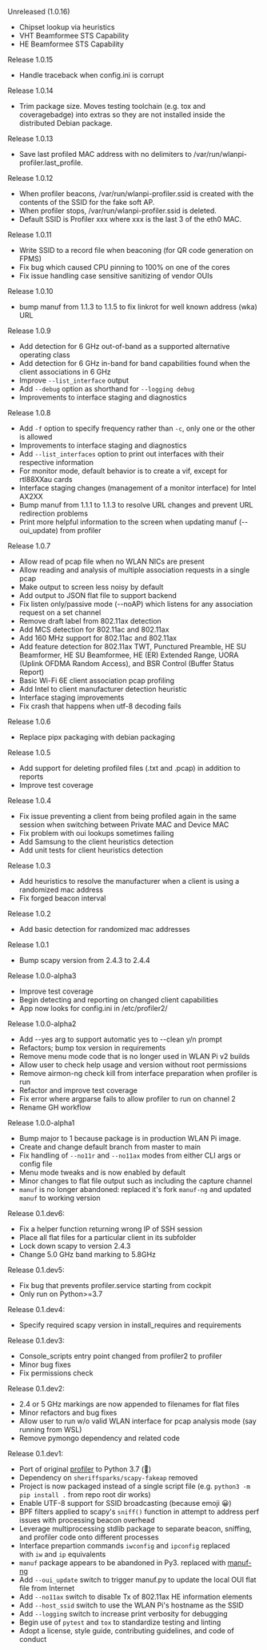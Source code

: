Unreleased (1.0.16)

- Chipset lookup via heuristics
- VHT Beamformee STS Capability
- HE Beamformee STS Capability

Release 1.0.15

- Handle traceback when config.ini is corrupt

Release 1.0.14

- Trim package size. Moves testing toolchain (e.g. tox and coveragebadge) into extras so they are not installed inside the distributed Debian package.

Release 1.0.13

- Save last profiled MAC address with no delimiters to /var/run/wlanpi-profiler.last_profile.

Release 1.0.12

- When profiler beacons, /var/run/wlanpi-profiler.ssid is created with the contents of the SSID for the fake soft AP.
- When profiler stops, /var/run/wlanpi-profiler.ssid is deleted.
- Default SSID is Profiler xxx where xxx is the last 3 of the eth0 MAC.

Release 1.0.11

- Write SSID to a record file when beaconing (for QR code generation on FPMS)
- Fix bug which caused CPU pinning to 100% on one of the cores
- Fix issue handling case sensitive sanitizing of vendor OUIs

Release 1.0.10

- bump manuf from 1.1.3 to 1.1.5 to fix linkrot for well known address (wka) URL 

Release 1.0.9

- Add detection for 6 GHz out-of-band as a supported alternative operating class
- Add detection for 6 GHz in-band for band capabilities found when the client associations in 6 GHz
- Improve `--list_interface` output
- Add `--debug` option as shorthand for `--logging debug`
- Improvements to interface staging and diagnostics

Release 1.0.8

- Add `-f` option to specify frequency rather than `-c`, only one or the other is allowed
- Improvements to interface staging and diagnostics
- Add `--list_interfaces` option to print out interfaces with their respective information
- For monitor mode, default behavior is to create a vif, except for rtl88XXau cards
- Interface staging changes (management of a monitor interface) for Intel AX2XX
- Bump manuf from 1.1.1 to 1.1.3 to resolve URL changes and prevent URL redirection problems
- Print more helpful information to the screen when updating manuf (--oui_update) from profiler

Release 1.0.7

- Allow read of pcap file when no WLAN NICs are present
- Allow reading and analysis of multiple association requests in a single pcap
- Make output to screen less noisy by default
- Add output to JSON flat file to support backend
- Fix listen only/passive mode (--noAP) which listens for any association request on a set channel
- Remove draft label from 802.11ax detection
- Add MCS detection for 802.11ac and 802.11ax
- Add 160 MHz support for 802.11ac and 802.11ax
- Add feature detection for 802.11ax TWT, Punctured Preamble, HE SU Beamformer, HE SU Beamformee, HE (ER) Extended Range, UORA (Uplink OFDMA Random Access), and BSR Control (Buffer Status Report)
- Basic Wi-Fi 6E client association pcap profiling
- Add Intel to client manufacturer detection heuristic
- Interface staging improvements
- Fix crash that happens when utf-8 decoding fails

Release 1.0.6

- Replace pipx packaging with debian packaging

Release 1.0.5

- Add support for deleting profiled files (.txt and .pcap) in addition to reports
- Improve test coverage

Release 1.0.4 

- Fix issue preventing a client from being profiled again in the same session when switching between Private MAC and Device MAC
- Fix problem with oui lookups sometimes failing
- Add Samsung to the client heuristics detection
- Add unit tests for client heuristics detection

Release 1.0.3

- Add heuristics to resolve the manufacturer when a client is using a randomized mac address
- Fix forged beacon interval

Release 1.0.2

- Add basic detection for randomized mac addresses

Release 1.0.1

- Bump scapy version from 2.4.3 to 2.4.4

Release 1.0.0-alpha3

- Improve test coverage
- Begin detecting and reporting on changed client capabilities
- App now looks for config.ini in /etc/profiler2/

Release 1.0.0-alpha2

- Add --yes arg to support automatic yes to --clean y/n prompt
- Refactors; bump tox version in requirements
- Remove menu mode code that is no longer used in WLAN Pi v2 builds
- Allow user to check help usage and version without root permissions
- Remove airmon-ng check kill from interface preparation when profiler is run
- Refactor and improve test coverage
- Fix error where argparse fails to allow profiler to run on channel 2
- Rename GH workflow

Release 1.0.0-alpha1

- Bump major to 1 because package is in production WLAN Pi image.
- Create and change default branch from master to main
- Fix handling of `--no11r` and `--no11ax` modes from either CLI args or config file
- Menu mode tweaks and is now enabled by default
- Minor changes to flat file output such as including the capture channel
- `manuf` is no longer abandoned: replaced it's fork `manuf-ng` and updated `manuf` to working version

Release 0.1.dev6:

- Fix a helper function returning wrong IP of SSH session
- Place all flat files for a particular client in its subfolder
- Lock down scapy to version 2.4.3
- Change 5.0 GHz band marking to 5.8GHz

Release 0.1.dev5:

- Fix bug that prevents profiler.service starting from cockpit
- Only run on Python>=3.7 

Release 0.1.dev4:

- Specify required scapy version in install_requires and requirements

Release 0.1.dev3:

- Console_scripts entry point changed from profiler2 to profiler
- Minor bug fixes
- Fix permissions check

Release 0.1.dev2:

- 2.4 or 5 GHz markings are now appended to filenames for flat files
- Minor refactors and bug fixes
- Allow user to run w/o valid WLAN interface for pcap analysis mode (say running from WSL)
- Remove pymongo dependency and related code

Release 0.1.dev1:

- Port of original [profiler](https://github.com/WLAN-Pi/profiler) to Python 3.7 (:snake:)
- Dependency on `sheriffsparks/scapy-fakeap` removed
- Project is now packaged instead of a single script file (e.g. `python3 -m pip install .` from repo root dir works)
- Enable UTF-8 support for SSID broadcasting (because emoji :grinning:)
- BPF filters applied to scapy's `sniff()` function in attempt to address perf issues with processing beacon overhead
- Leverage multiprocessing stdlib package to separate beacon, sniffing, and profiler code onto different processes
- Interface prepartion commands `iwconfig` and `ipconfig` replaced with `iw` and `ip` equivalents
- `manuf` package appears to be abandoned in Py3. replaced with [manuf-ng](https://github.com/daniel-leicht/manuf-ng)
- Add `--oui_update` switch to trigger manuf.py to update the local OUI flat file from Internet
- Add `--no11ax` switch to disable Tx of 802.11ax HE information elements
- Add `--host_ssid` switch to use the WLAN Pi's hostname as the SSID
- Add `--logging` switch to increase print verbosity for debugging
- Begin use of `pytest` and `tox` to standardize testing and linting
- Adopt a license, style guide, contributing guidelines, and code of conduct
